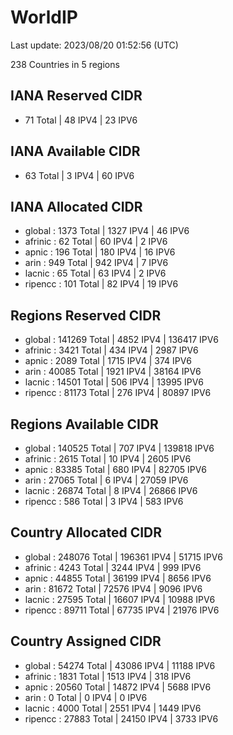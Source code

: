 # WorldIP

Last update: 2023/08/20 01:52:56 (UTC)

238 Countries in 5 regions

## IANA Reserved CIDR

- 71 Total | 48 IPV4 | 23 IPV6

## IANA Available CIDR

- 63 Total | 3 IPV4 | 60 IPV6

## IANA Allocated CIDR

- global : 1373 Total | 1327 IPV4 | 46 IPV6
- afrinic : 62 Total | 60 IPV4 | 2 IPV6
- apnic : 196 Total | 180 IPV4 | 16 IPV6
- arin : 949 Total | 942 IPV4 | 7 IPV6
- lacnic : 65 Total | 63 IPV4 | 2 IPV6
- ripencc : 101 Total | 82 IPV4 | 19 IPV6

## Regions Reserved CIDR

- global : 141269 Total | 4852 IPV4 | 136417 IPV6
- afrinic : 3421 Total | 434 IPV4 | 2987 IPV6
- apnic : 2089 Total | 1715 IPV4 | 374 IPV6
- arin : 40085 Total | 1921 IPV4 | 38164 IPV6
- lacnic : 14501 Total | 506 IPV4 | 13995 IPV6
- ripencc : 81173 Total | 276 IPV4 | 80897 IPV6

## Regions Available CIDR

- global : 140525 Total | 707 IPV4 | 139818 IPV6
- afrinic : 2615 Total | 10 IPV4 | 2605 IPV6
- apnic : 83385 Total | 680 IPV4 | 82705 IPV6
- arin : 27065 Total | 6 IPV4 | 27059 IPV6
- lacnic : 26874 Total | 8 IPV4 | 26866 IPV6
- ripencc : 586 Total | 3 IPV4 | 583 IPV6

## Country Allocated CIDR

- global : 248076 Total | 196361 IPV4 | 51715 IPV6
- afrinic : 4243 Total | 3244 IPV4 | 999 IPV6
- apnic : 44855 Total | 36199 IPV4 | 8656 IPV6
- arin : 81672 Total | 72576 IPV4 | 9096 IPV6
- lacnic : 27595 Total | 16607 IPV4 | 10988 IPV6
- ripencc : 89711 Total | 67735 IPV4 | 21976 IPV6

## Country Assigned CIDR

- global : 54274 Total | 43086 IPV4 | 11188 IPV6
- afrinic : 1831 Total | 1513 IPV4 | 318 IPV6
- apnic : 20560 Total | 14872 IPV4 | 5688 IPV6
- arin : 0 Total | 0 IPV4 | 0 IPV6
- lacnic : 4000 Total | 2551 IPV4 | 1449 IPV6
- ripencc : 27883 Total | 24150 IPV4 | 3733 IPV6
